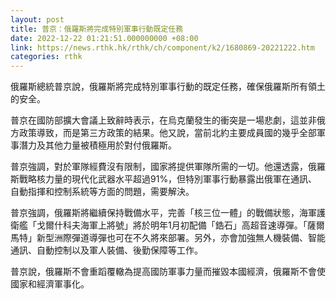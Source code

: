 ```yaml
---
layout: post
title: 普京：俄羅斯將完成特別軍事行動既定任務
date: 2022-12-22 01:21:51.000000000 +08:00
link: https://news.rthk.hk/rthk/ch/component/k2/1680869-20221222.htm
categories: rthk
---
```


俄羅斯總統普京說，俄羅斯將完成特別軍事行動的既定任務，確保俄羅斯所有領土的安全。

普京在國防部擴大會議上致辭時表示，在烏克蘭發生的衝突是一場悲劇，這並非俄方政策導致，而是第三方政策的結果。他又說，當前北約主要成員國的幾乎全部軍事潛力及其他力量被積極用於對付俄羅斯。

普京強調，對於軍隊經費沒有限制，國家將提供軍隊所需的一切。他還透露，俄羅斯戰略核力量的現代化武器水平超過91%，但特別軍事行動暴露出俄軍在通訊、自動指揮和控制系統等方面的問題，需要解決。

普京強調，俄羅斯將繼續保持戰備水平，完善「核三位一體」的戰備狀態，海軍護衛艦「戈爾什科夫海軍上將號」將於明年1月初配備「鋯石」高超音速導彈。「薩爾馬特」新型洲際彈道導彈也可在不久將來部署。另外，亦會加強無人機裝備、智能通訊、自動控制以及軍人裝備、後勤保障等工作。

普京說，俄羅斯不會重蹈覆轍為提高國防軍事力量而摧毀本國經濟，俄羅斯不會使國家和經濟軍事化。

